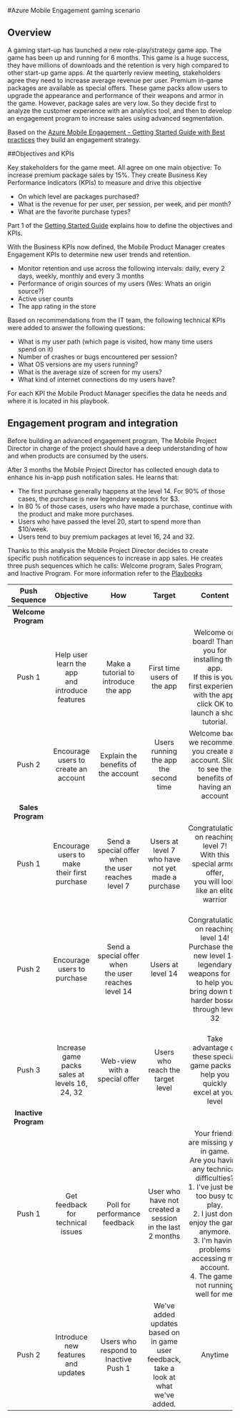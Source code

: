 <properties 
	pageTitle="Azure Mobile Engagement Gaming Scenario"
	description="A scenario for a gaming app that uses Azure Mobile Engagement" 
	services="mobile-engagement" 
	documentationCenter="mobile" 
	authors="wesmc7777"
	manager="dwrede"
	editor=""/>

<tags
	ms.service="mobile-engagement"
	ms.devlang="na"
	ms.topic="article"
	ms.tgt_pltfrm="mobile-multiple"
	ms.workload="mobile" 
	ms.date="11/02/2015"
	ms.author="wesmc"/>

#Azure Mobile Engagement gaming scenario 

## Overview

A gaming start-up has launched a new role-play/strategy game app. The game has been up and running for 6 months. This game is a huge success, they have millions of downloads and the retention is very high compared to other start-up game apps. At the quarterly review meeting, stakeholders agree they need to increase average revenue per user. Premium in-game packages are available as special offers. These game packs allow users to upgrade the appearance and performance of their weapons and armor in the game. However, package sales are very low. So they decide first to analyze the customer experience with an analytics tool, and then to develop an engagement program to increase sales using advanced segmentation.

Based on the [Azure Mobile Engagement - Getting Started Guide with Best practices](mobile-engagement-getting-started-best-practices.md) they build an engagement strategy.

##Objectives and KPIs

Key stakeholders for the game meet. All agree on one main objective: To increase premium package sales by 15%. They create Business Key Performance Indicators (KPIs) to measure and drive this objective

* On which level are packages purchased?
* What is the revenue for per user, per session, per week, and per month?
* What are the favorite purchase types?

Part 1 of the [Getting Started Guide](mobile-engagement-getting-started-best-practices.md) explains how to define the objectives and KPIs. 

With the Business KPIs now defined, the Mobile Product Manager creates Engagement KPIs to determine new user trends and retention.

* Monitor retention and use across the following intervals: daily, every 2 days, weekly, monthly and every 3 months
* Performance of origin sources of my users (Wes: Whats an origin source?)
* Active user counts
* The app rating in the store

Based on recommendations from the IT team, the following technical KPIs were added to answer the following questions:

* What is my user path (which page is visited, how many time users spend on it)
* Number of crashes or bugs encountered per session?
* What OS versions are my users running?
* What is the average size of screen for my users?
* What kind of internet connections do my users have?

For each KPI the Mobile Product Manager specifies the data he needs and where it is located in his playbook.


## Engagement program and integration

Before building an advanced engagement program, The Mobile Project Director in charge of the project should have a deep understanding of how and when products are consumed by the users.

After 3 months the Mobile Project Director has collected enough data to enhance his in-app push notification sales. He learns that:

* The first purchase generally happens at the level 14. For 90% of those cases, the purchase is new legendary weapons for $3.
* In 80 % of those cases, users who have made a purchase, continue with the product and make more purchases.
* Users who have passed the level 20, start to spend more than $10/week.
* Users tend to buy premium packages at level 16, 24 and 32.

Thanks to this analysis the Mobile Project Director decides to create specific push notification sequences to increase in app sales. He creates three push sequences which he calls: Welcome program, Sales Program, and Inactive Program. For more information refer to the [Playbooks](https://github.com/Azure/azure-mobile-engagement-samples/tree/master/Playbooks)


| Push Sequence       | Objective | How | Target | Content | When |
|:-------------------:|:---------:|:---:|:------:|:-------:|:----:|
| **Welcome Program** |
| Push 1 | Help user learn the app<br>and introduce features | Make a tutorial to<br>introduce the app | First time users of the app | Welcome on board! Thank you for installing the app.<br>If this is your first experience with the app,<br>click OK to launch a short tutorial. | 1st session, immediately after the splash-screen |
| Push 2 | Encourage users to<br>create an account | Explain the benefits of the account | Users running the app the second time | Welcome back, we recommend you create an account. Slide to see the benefits of having an account | 2nd session |
| **Sales Program** |
| Push 1 | Encourage users to make<br>their first purchase | Send a special offer when<br>the user reaches level 7 | Users at level 7 who have<br>not yet made a purchase | Congratulations on reaching level 7!<br>With this special armor offer,<br>you will look like an elite warrior | In app after reaching level 7 |  
| Push 2 | Encourage users to purchase | Send a special offer when<br>the user reaches level 14 | Users at level 14 | Congratulations on reaching level 14!<br>Purchase these new level 14 legendary weapons for $5<br>to help you bring down the harder bosses<br>through level 32 | In app when the user opens the weapons page after reaching level 14<br>and does not possess level 14 legendary weapons pack |
| Push 3 | Increase game packs sales at levels 16, 24, 32 | Web-view with a special offer | Users who reach the target level | Take advantage of these special game packs to help you quickly<br>excel at your level | Users reach the target level |
| **Inactive Program**
| Push 1 | Get feedback for technical issues | Poll for performance feedback | User who have not created a session<br>in the last 2 months | Your friends are missing you in game.<br>Are you having any technical difficulties?<br>1. I've just been too busy to play.<br>2. I just don't enjoy the game anymore.<br>3. I'm having problems accessing my account.<br>4. The game is not running well for me. | Anytime |
| Push 2 | Introduce new features and updates | Users who respond to Inactive Push 1 | We've added updates based on in game user feedback, take a look at what we've added. | Anytime |  


  

<!--Image references-->


<!--Link references-->
